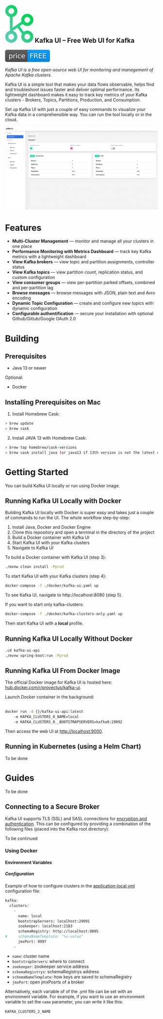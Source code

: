 ![Kafka UI logo](images/kafka-ui-logo.png) Kafka UI – Free Web UI for Kafka &nbsp; 
------------------

![Kafka UI Price Free](images/free-open-source.svg)

<em>Kafka UI is a free open-source web UI for monitoring and management of Apache Kafka clusters. </em> 

Kafka UI is a simple tool that makes your data flows observable, helps find and troubleshoot issues faster and deliver optimal performance. Its lightweight dashboard makes it easy to track key metrics of your Kafka clusters - Brokers, Topics, Partitions, Production, and Consumption. 

Set up Kafka UI with just a couple of easy commands to visualize your Kafka data in a comprehensible way. You can run the tool locally or in the cloud. 

![Kafka UI interface dashboard screenshot](images/kafka-ui-interface-dashboard.png)


# Features
* **Multi-Cluster Management** — monitor and manage all your clusters in one place
* **Performance Monitoring with Metrics Dashboard** —  track key Kafka metrics with a lightweight dashboard
* **View Kafka brokers** — view topic and partition assignments, controller status
* **View Kafka topics** — view partition count, replication status, and custom configuration
* **View consumer groups** — view per-partition parked offsets, combined and per-partition lag
* **Browse messages** — browse messages with JSON, plain text and Avro encoding
* **Dynamic Topic Configuration** — create and configure new topics with dynamic configuration
* **Configurable authentification** — secure your installation with optional Github/Gitlub/Google OAuth 2.0
 
# Building

## Prerequisites

* Java 13 or newer

Optional:

* Docker 

## Installing Prerequisites on Mac
1. Install Homebrew Cask:
```sh
> brew update
> brew cask
``` 
2. Install JAVA 13 with Homebrew Cask:
```sh
> brew tap homebrew/cask-versions
> brew cask install java (or java13 if 13th version is not the latest one)
``` 

# Getting Started
You can build Kafka UI locally or run using Docker image. 

## Running Kafka UI Locally with Docker

Building Kafka UI locally with Docker is super easy and takes just a couple of commands to run the UI. The whole workflow step-by-step: 

1. Install Java, Docker and Docker Engine
2. Clone this repository and open a terminal in the directory of the project
3. Build a Docker container with Kafka UI
4. Start Kafka UI with your Kafka clusters
5. Navigate to Kafka UI 

To build a Docker container with Kafka UI (step 3): 
```sh
./mvnw clean install -Pprod
``` 
To start Kafka UI with your Kafka clusters (step 4): 
```sh
docker-compose -f ./docker/kafka-ui.yaml up
``` 
To see Kafka UI, navigate to http://localhost:8080 (step 5).

If you want to start only kafka-clusters: 
```sh
docker-compose -f ./docker/kafka-clusters-only.yaml up
``` 
Then start Kafka UI with a **local** profile. 

## Running Kafka UI Locally Without Docker

```sh
.cd kafka-ui-api
./mvnw spring-boot:run -Pprod
``` 
## Running Kafka UI From Docker Image
The official Docker image for Kafka UI is hosted here: [hub.docker.com/r/provectus/kafka-ui](https://hub.docker.com/r/provectus/kafka-ui).

Launch Docker container in the background:
```sh

docker run -d {}/kafka-ui-api:latest 
	-e KAFKA_CLUSTERS_0_NAME=local 
	-e KAFKA_CLUSTERS_0__BOOTSTRAPSERVERS=kafka0:29092

```
Then access the web UI at [http://localhost:9000](http://localhost:9000).


## Running in Kubernetes (using a Helm Chart)
To be done

# Guides

To be done

## Connecting to a Secure Broker

Kafka UI supports TLS (SSL) and SASL connections for [encryption and authentication](http://kafka.apache.org/090/documentation.html#security). This can be configured by providing a combination of the following files (placed into the Kafka root directory):

To be continued


### Using Docker

#### Environment Variables
##### Configuration
Example of how to configure clusters in the [application-local.yml](https://github.com/provectus/kafka-ui/blob/master/kafka-ui-api/src/main/resources/application-local.yml) configuration file:


```sh
kafka:
  clusters:
    -
      name: local
      bootstrapServers: localhost:29091
      zookeeper: localhost:2183
      schemaRegistry: http://localhost:8085
#     schemaNameTemplate: "%s-value"
      jmxPort: 9997
    -
```    

* `name`: cluster name
* `bootstrapServers`: where to connect
* `zookeeper`: zookeeper service address
* `schemaRegistrys`: schemaRegistrys address
* `schemaNameTemplate`: how keys are saved to schemaRegistry
* `jmxPort`: open jmxPosrts of a broker

Alternatively, each variable of of the .yml file can be set with an environment variable. 
For example, if you want to use an environment variable to set the `name` parameter, you can write it like this: 

`KAFKA_CLUSTERS_2_NAME`


